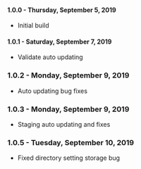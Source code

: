 #### 1.0.0 - Thursday, September 5, 2019
* Initial build

#### 1.0.1 - Saturday, September 7, 2019
* Validate auto updating

### 1.0.2 - Monday, September 9, 2019
* Auto updating bug fixes

### 1.0.3 - Monday, September 9, 2019
* Staging auto updating and fixes

### 1.0.5 - Tuesday, September 10, 2019
* Fixed directory setting storage bug